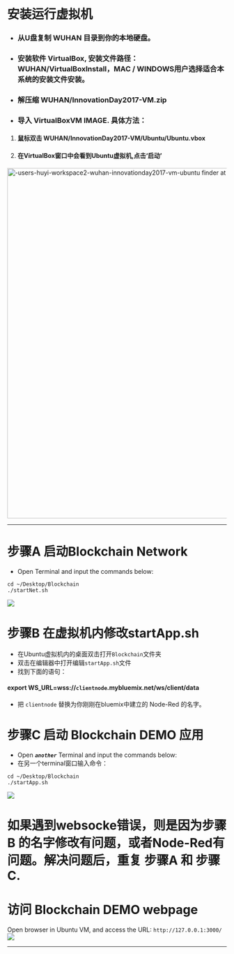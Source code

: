 # 安装运行虚拟机
- ### 从U盘复制 **WUHAN** 目录到你的本地硬盘。
- ### 安装软件 **VirtualBox**, 安装文件路径： WUHAN/VirtualBoxInstall，MAC / WINDOWS用户选择适合本系统的安装文件安装。
- ### 解压缩 WUHAN/InnovationDay2017-VM.zip
- ### 导入 VirtualBoxVM IMAGE. 具体方法：
1. #### 鼠标双击 WUHAN/InnovationDay2017-VM/Ubuntu/Ubuntu.vbox
2. #### 在VirtualBox窗口中会看到Ubuntu虚拟机,点击‘启动’
<img width="802" alt="-users-huyi-workspace2-wuhan-innovationday2017-vm-ubuntu finder at 12 55 39" src="https://user-images.githubusercontent.com/18717367/28906767-47b98b20-784c-11e7-83e5-c4eb51843527.png" style="max-width:100%;">

***

# 步骤A 启动Blockchain Network
- Open Terminal and input the commands below:
```
cd ~/Desktop/Blockchain
./startNet.sh
```
<img src="https://user-images.githubusercontent.com/18717367/28910668-63f03244-7860-11e7-93c3-c0855c87075a.png" style="max-width:100%;">

# 步骤B 在虚拟机内修改startApp.sh
- 在Ubuntu虚拟机内的桌面双击打开`Blockchain`文件夹
- 双击在编辑器中打开编辑`startApp.sh`文件
- 找到下面的语句：

#### export WS_URL=wss://`clientnode`.mybluemix.net/ws/client/data 

- 把 `clientnode` 替换为你刚刚在bluemix中建立的 Node-Red 的名字。

# 步骤C 启动 Blockchain DEMO 应用
- Open ***`another`*** Terminal and input the commands below:
- 在另一个terminal窗口输入命令：
```
cd ~/Desktop/Blockchain
./startApp.sh
```
<img src="https://user-images.githubusercontent.com/18717367/28910697-81a195ee-7860-11e7-96f5-9304c9b7bb70.png" style="max-width:100%;">

# 如果遇到websocke错误，则是因为步骤B 的名字修改有问题，或者Node-Red有问题。解决问题后，重复 步骤A 和 步骤C.

# 访问 Blockchain DEMO webpage
Open browser in Ubuntu VM, and access the URL:
`http://127.0.0.1:3000/`
<img src="https://user-images.githubusercontent.com/18717367/28910761-bc82d074-7860-11e7-8763-70f49fc0da31.png" style="max-width:100%;">
***
